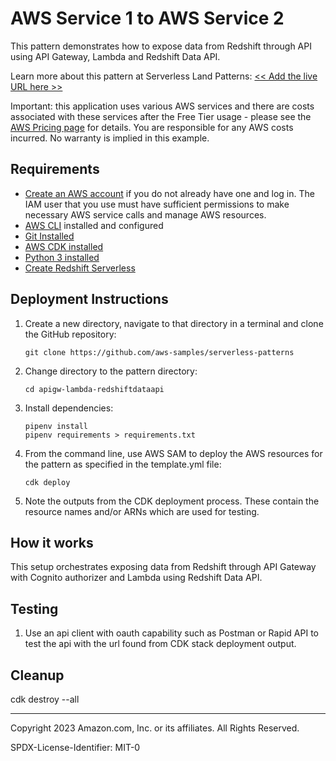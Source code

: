# AWS Service 1 to AWS Service 2

This pattern demonstrates how to expose data from Redshift through API using API Gateway, Lambda and Redshift Data API.

Learn more about this pattern at Serverless Land Patterns: [<< Add the live URL here >>](https://serverlessland.com/patterns/apigw-lambda-redshiftdataapi)

Important: this application uses various AWS services and there are costs associated with these services after the Free Tier usage - please see the [AWS Pricing page](https://aws.amazon.com/pricing/) for details. You are responsible for any AWS costs incurred. No warranty is implied in this example.

## Requirements

- [Create an AWS account](https://portal.aws.amazon.com/gp/aws/developer/registration/index.html) if you do not already have one and log in. The IAM user that you use must have sufficient permissions to make necessary AWS service calls and manage AWS resources.
- [AWS CLI](https://docs.aws.amazon.com/cli/latest/userguide/install-cliv2.html) installed and configured
- [Git Installed](https://git-scm.com/book/en/v2/Getting-Started-Installing-Git)
- [AWS CDK installed](https://docs.aws.amazon.com/cdk/latest/guide/cli.html)
- [Python 3 installed](https://www.python.org/downloads/)
- [Create Redshift Serverless](https://docs.aws.amazon.com/redshift/latest/gsg/new-user-serverless.html#serverless-console-resource-creation)

## Deployment Instructions

1. Create a new directory, navigate to that directory in a terminal and clone the GitHub repository:
   ```
   git clone https://github.com/aws-samples/serverless-patterns
   ```
1. Change directory to the pattern directory:
   ```
   cd apigw-lambda-redshiftdataapi
   ```
1. Install dependencies:
   ```
   pipenv install
   pipenv requirements > requirements.txt
   ```
1. From the command line, use AWS SAM to deploy the AWS resources for the pattern as specified in the template.yml file:

   ```
   cdk deploy
   ```

1. Note the outputs from the CDK deployment process. These contain the resource names and/or ARNs which are used for testing.

## How it works

This setup orchestrates exposing data from Redshift through API Gateway with Cognito authorizer and Lambda using Redshift Data API.

## Testing

1. Use an api client with oauth capability such as Postman or Rapid API to test the api with the url found from CDK stack deployment output.

## Cleanup

cdk destroy --all

---

Copyright 2023 Amazon.com, Inc. or its affiliates. All Rights Reserved.

SPDX-License-Identifier: MIT-0
